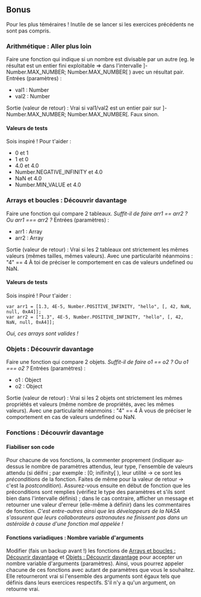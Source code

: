 ## Bonus

Pour les plus téméraires ! Inutile de se lancer si les exercices précédents ne sont pas compris.

### Arithmétique : Aller plus loin

Faire une fonction qui indique si un nombre est divisable par un autre (eg. le résultat est un entier fini exploitable => dans l'intervalle ]-Number.MAX_NUMBER; Number.MAX_NUMBER[ ) avec un résultat pair.
Entrées (paramètres) :

- val1 : Number
- val2 : Number

Sortie (valeur de retour) :
Vrai si val1/val2 est un entier pair sur ]-Number.MAX_NUMBER; Number.MAX_NUMBER[. Faux sinon.

#### Valeurs de tests

Sois inspiré !
Pour t'aider :

- 0 et 1
- 1 et 0
- 4.0 et 4.0
- Number.NEGATIVE_INFINITY et 4.0
- NaN et 4.0
- Number.MIN_VALUE et 4.0

### Arrays et boucles : Découvrir davantage

Faire une fonction qui compare 2 tableaux.
_Suffit-il de faire arr1 == arr2 ? Ou arr1 === arr2 ?_
Entrées (paramètres) :

- arr1 : Array
- arr2 : Array

Sortie (valeur de retour) :
Vrai si les 2 tableaux ont strictement les mêmes valeurs (mêmes tailles, mêmes valeurs). Avec une particularité néanmoins : "4" == 4
À toi de préciser le comportement en cas de valeurs undefined ou NaN.

#### Valeurs de tests

Sois inspiré !
Pour t'aider :

```
var arr1 = [1.3, 4E-5, Number.POSITIVE_INFINITY, "hello", [, 42, NaN, null, 0xA4]];
var arr2 = ["1.3", 4E-5, Number.POSITIVE_INFINITY, "hello", [, 42, NaN, null, 0xA4]];
```

_Oui, ces arrays sont valides !_

### Objets : Découvrir davantage

Faire une fonction qui compare 2 objets. _Suffit-il de faire o1 == o2 ? Ou o1 === o2 ?_
Entrées (paramètres) :

- o1 : Object
- o2 : Object

Sortie (valeur de retour) :
Vrai si les 2 objets ont strictement les mêmes propriétés et valeurs (même nombre de propriétés, avec les mêmes valeurs). Avec une particularité néanmoins : "4" == 4
À vous de préciser le comportement en cas de valeurs undefined ou NaN.

### Fonctions : Découvrir davantage

#### Fiabiliser son code

Pour chacune de vos fonctions, la commenter proprement (indiquer au-dessus le nombre de paramètres attendus, leur type, l'ensemble de valeurs attendu (si déifni ; par exemple : [0; inifinity[ ), leur utilité -> ce sont les _préconditions_ de la fonction. Faites de même pour la valeur de retour -> c'est la _postcondition_). Assurez-vous ensuite en début de fonction que les préconditions sont remplies (vérifiez le type des paramètres et s'ils sont bien dans l'intervalle définis) ; dans le cas contraire, afficher un message et retourner une valeur d'erreur (elle-même à définir) dans les commentaires de fonction.
_C'est entre-autres ainsi que les développeurs de la NASA s'assurent que leurs collaborateurs astronautes ne finissent pas dans un astéroïde à cause d'une fonction mal appelée !_

#### Fonctions variadiques : Nombre variable d'arguments

Modifier (fais un backup avant !) les fonctions de [Arrays et boucles : Découvrir davantage](#arrays-et-boucles--découvrir-davantage) et [Objets : Découvrir davantage](#objets--découvrir-davantage) pour accepter un nombre variable d'arguments (paramètres). Ainsi, vous pourrez appeler chacune de ces fonctions avec autant de paramètres que vous le souhaitez. Elle retourneront vrai si l'ensemble des arguments sont égaux tels que définis dans leurs exercices respectifs.
S'il n'y a qu'un argument, on retourne vrai.
